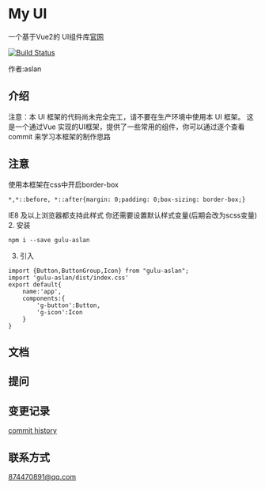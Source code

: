 # My UI

一个基于Vue2的 UI组件库[官网](https://aslan-alt.github.io/my-ui/)

[![Build Status](https://travis-ci.com/aslan-alt/Vue-gulu.svg?branch=master)](https://travis-ci.com/aslan-alt/Vue-gulu)

作者:aslan
## 介绍
注意：本 UI 框架的代码尚未完全完工，请不要在生产环境中使用本 UI 框架。
这是一个通过Vue 实现的UI框架，提供了一些常用的组件，你可以通过逐个查看 commit 来学习本框架的制作思路
## 注意
使用本框架在css中开启border-box
```
*,*::before, *::after{margin: 0;padding: 0;box-sizing: border-box;}
```
IE8 及以上浏览器都支持此样式
你还需要设置默认样式变量(后期会改为scss变量)
2. 安装
```
npm i --save gulu-aslan
```
3. 引入
```
import {Button,ButtonGroup,Icon} from "gulu-aslan";
import 'gulu-aslan/dist/index.css'
export default{
    name:'app',
    components:{
        'g-button':Button,
        'g-icon':Icon
    }
}
```

## 文档

## 提问

## 变更记录
[commit history](https://github.com/aslan-alt/Vue-gulu/commits/master)
## 联系方式
874470891@qq.com